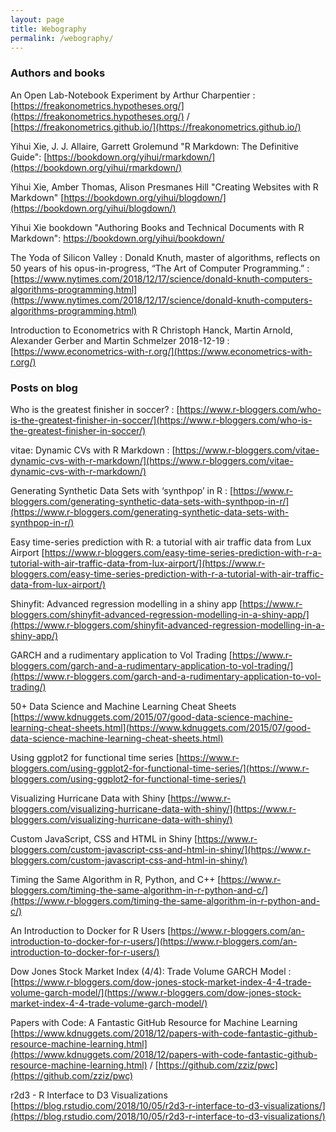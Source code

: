 ```yaml
---
layout: page
title: Webography
permalink: /webography/
---
```



### Authors and books
An Open Lab-Notebook Experiment by Arthur Charpentier : [https://freakonometrics.hypotheses.org/](https://freakonometrics.hypotheses.org/)    /   [https://freakonometrics.github.io/](https://freakonometrics.github.io/)

Yihui Xie, J. J. Allaire, Garrett Grolemund "R Markdown: The Definitive Guide": [https://bookdown.org/yihui/rmarkdown/](https://bookdown.org/yihui/rmarkdown/)

Yihui Xie, Amber Thomas, Alison Presmanes Hill "Creating Websites with R Markdown" [https://bookdown.org/yihui/blogdown/](https://bookdown.org/yihui/blogdown/)

Yihui Xie bookdown "Authoring Books and Technical Documents with R Markdown": https://bookdown.org/yihui/bookdown/

The Yoda of Silicon Valley : Donald Knuth, master of algorithms, reflects on 50 years of his opus-in-progress, “The Art of Computer Programming.” : [https://www.nytimes.com/2018/12/17/science/donald-knuth-computers-algorithms-programming.html](https://www.nytimes.com/2018/12/17/science/donald-knuth-computers-algorithms-programming.html)

Introduction to Econometrics with R Christoph Hanck, Martin Arnold, Alexander Gerber and Martin Schmelzer 2018-12-19 : [https://www.econometrics-with-r.org/](https://www.econometrics-with-r.org/)

### Posts on blog

Who is the greatest finisher in soccer? : [https://www.r-bloggers.com/who-is-the-greatest-finisher-in-soccer/](https://www.r-bloggers.com/who-is-the-greatest-finisher-in-soccer/)

vitae: Dynamic CVs with R Markdown : [https://www.r-bloggers.com/vitae-dynamic-cvs-with-r-markdown/](https://www.r-bloggers.com/vitae-dynamic-cvs-with-r-markdown/)

Generating Synthetic Data Sets with ‘synthpop’ in R : [https://www.r-bloggers.com/generating-synthetic-data-sets-with-synthpop-in-r/](https://www.r-bloggers.com/generating-synthetic-data-sets-with-synthpop-in-r/)

Easy time-series prediction with R: a tutorial with air traffic data from Lux Airport [https://www.r-bloggers.com/easy-time-series-prediction-with-r-a-tutorial-with-air-traffic-data-from-lux-airport/](https://www.r-bloggers.com/easy-time-series-prediction-with-r-a-tutorial-with-air-traffic-data-from-lux-airport/)

Shinyfit: Advanced regression modelling in a shiny app [https://www.r-bloggers.com/shinyfit-advanced-regression-modelling-in-a-shiny-app/](https://www.r-bloggers.com/shinyfit-advanced-regression-modelling-in-a-shiny-app/)

GARCH and a rudimentary application to Vol Trading [https://www.r-bloggers.com/garch-and-a-rudimentary-application-to-vol-trading/](https://www.r-bloggers.com/garch-and-a-rudimentary-application-to-vol-trading/)

50+ Data Science and Machine Learning Cheat Sheets [https://www.kdnuggets.com/2015/07/good-data-science-machine-learning-cheat-sheets.html](https://www.kdnuggets.com/2015/07/good-data-science-machine-learning-cheat-sheets.html)

Using ggplot2 for functional time series [https://www.r-bloggers.com/using-ggplot2-for-functional-time-series/](https://www.r-bloggers.com/using-ggplot2-for-functional-time-series/)

Visualizing Hurricane Data with Shiny [https://www.r-bloggers.com/visualizing-hurricane-data-with-shiny/](https://www.r-bloggers.com/visualizing-hurricane-data-with-shiny/)

Custom JavaScript, CSS and HTML in Shiny [https://www.r-bloggers.com/custom-javascript-css-and-html-in-shiny/](https://www.r-bloggers.com/custom-javascript-css-and-html-in-shiny/)

Timing the Same Algorithm in R, Python, and C++ [https://www.r-bloggers.com/timing-the-same-algorithm-in-r-python-and-c/](https://www.r-bloggers.com/timing-the-same-algorithm-in-r-python-and-c/)

An Introduction to Docker for R Users [https://www.r-bloggers.com/an-introduction-to-docker-for-r-users/](https://www.r-bloggers.com/an-introduction-to-docker-for-r-users/)

Dow Jones Stock Market Index (4/4): Trade Volume GARCH Model : [https://www.r-bloggers.com/dow-jones-stock-market-index-4-4-trade-volume-garch-model/](https://www.r-bloggers.com/dow-jones-stock-market-index-4-4-trade-volume-garch-model/)

Papers with Code: A Fantastic GitHub Resource for Machine Learning [https://www.kdnuggets.com/2018/12/papers-with-code-fantastic-github-resource-machine-learning.html](https://www.kdnuggets.com/2018/12/papers-with-code-fantastic-github-resource-machine-learning.html) / [https://github.com/zziz/pwc](https://github.com/zziz/pwc)

r2d3 - R Interface to D3 Visualizations [https://blog.rstudio.com/2018/10/05/r2d3-r-interface-to-d3-visualizations/](https://blog.rstudio.com/2018/10/05/r2d3-r-interface-to-d3-visualizations/)
